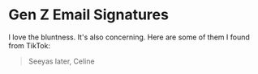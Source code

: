 # Gen Z Email Signatures

I love the bluntness. It's also concerning. Here are some of them I found from TikTok:

> Seeyas later, Celine

